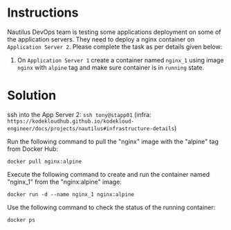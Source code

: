 # Instructions

Nautilus DevOps team is testing some applications deployment on some 
of the application servers. They need to deploy a nginx container on `Application Server 2`. Please complete the task as per details given below:

1. On `Application Server 1` create a container named `nginx_1` using image `nginx` with `alpine` tag and make sure container is in `running` state.

# Solution
ssh into the App Server 2: `ssh tony@stapp01` 
(infra: `https://kodekloudhub.github.io/kodekloud-engineer/docs/projects/nautilus#infrastructure-details`)

Run the following command to pull the "nginx" image with the "alpine" tag from Docker Hub:

`docker pull nginx:alpine`

Execute the following command to create and run the container named "nginx_1" from the "nginx:alpine" image:

`docker run -d --name nginx_1 nginx:alpine`

Use the following command to check the status of the running container:

`docker ps`
